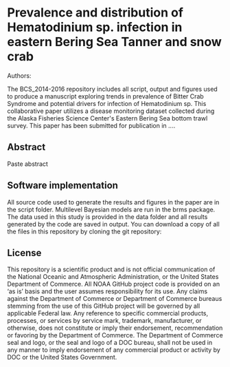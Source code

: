 # Prevalence and distribution of Hematodinium sp. infection in eastern Bering Sea Tanner and snow crab
Authors: 

The BCS_2014-2016 repository includes all script, output and figures used to produce a manuscript exploring trends in prevalence of Bitter Crab Syndrome and potential drivers for infection of Hematodinium sp. This collaborative paper utilizes a disease monitoring dataset collected during the Alaska Fisheries Science Center's Eastern Bering Sea bottom trawl survey. This paper has been submitted for publication in ....

## Abstract
Paste abstract

## Software implementation
All source code used to generate the results and figures in the paper are in the script folder. Multilevel Bayesian models are run in the brms package. The data used in this study is provided in the data folder and all results generated by the code are saved in output. You can download a copy of all the files in this repository by cloning the git repository:

## License
This repository is a scientific product and is not official communication of the National Oceanic and Atmospheric Administration, or the United States Department of Commerce. All NOAA GitHub project code is provided on an ‘as is’ basis and the user assumes responsibility for its use. Any claims against the Department of Commerce or Department of Commerce bureaus stemming from the use of this GitHub project will be governed by all applicable Federal law. Any reference to specific commercial products, processes, or services by service mark, trademark, manufacturer, or otherwise, does not constitute or imply their endorsement, recommendation or favoring by the Department of Commerce. The Department of Commerce seal and logo, or the seal and logo of a DOC bureau, shall not be used in any manner to imply endorsement of any commercial product or activity by DOC or the United States Government.
